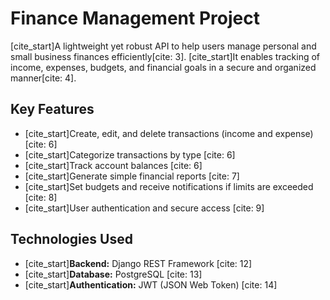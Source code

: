 # Finance Management Project

[cite_start]A lightweight yet robust API to help users manage personal and small business finances efficiently[cite: 3]. [cite_start]It enables tracking of income, expenses, budgets, and financial goals in a secure and organized manner[cite: 4].

## Key Features
* [cite_start]Create, edit, and delete transactions (income and expense) [cite: 6]
* [cite_start]Categorize transactions by type [cite: 6]
* [cite_start]Track account balances [cite: 6]
* [cite_start]Generate simple financial reports [cite: 7]
* [cite_start]Set budgets and receive notifications if limits are exceeded [cite: 8]
* [cite_start]User authentication and secure access [cite: 9]

## Technologies Used
* [cite_start]**Backend:** Django REST Framework [cite: 12]
* [cite_start]**Database:** PostgreSQL [cite: 13]
* [cite_start]**Authentication:** JWT (JSON Web Token) [cite: 14]